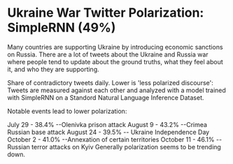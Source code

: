 # Ukraine War Twitter Polarization: SimpleRNN (49%)

Many countries are supporting Ukraine by introducing economic sanctions on Russia. There are a lot of tweets about the Ukraine and Russia war where people tend to update about the ground truths, what they feel about it, and who they are supporting.

Share of contradictory tweets daily. Lower is 'less polarized discourse': Tweets are measured against each other and analyzed with a model trained with SimpleRNN on a Standord Natural Language Inference Dataset.

Notable events lead to lower polarization:

July 29 - 38.4% --Olenivka prison attack
August 9 - 43.2% --Crimea Russian base attack
August 24 - 39.5% -- Ukraine Independence Day
October 2 - 41.0% --Annexation of certain territories
October 11 - 46.1% -- Russian terror attacks on Kyiv
Generally polarization seems to be trending down.
